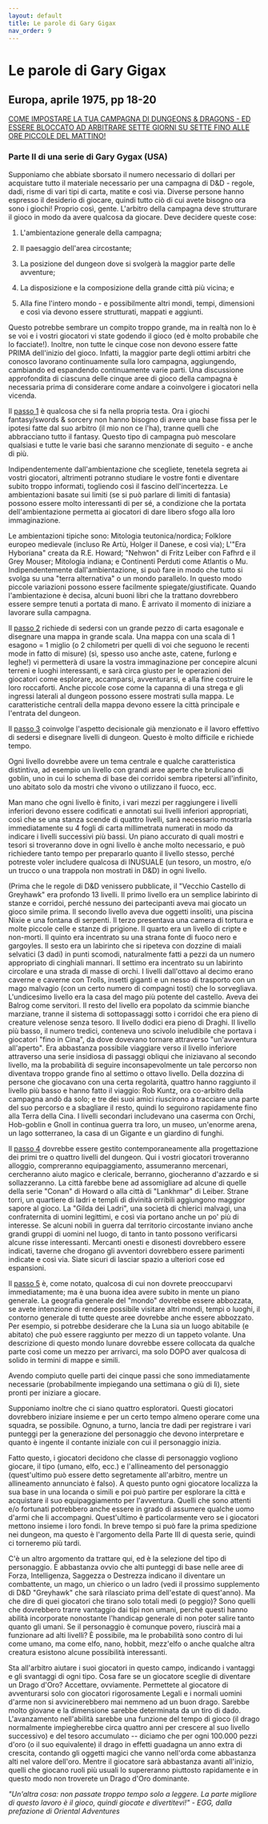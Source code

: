 ```yaml
---
layout: default
title: Le parole di Gary Gigax
nav_order: 9
---
```

# Le parole di Gary Gigax

## Europa, aprile 1975, pp 18-20

<u>COME IMPOSTARE LA TUA CAMPAGNA DI DUNGEONS & DRAGONS - ED ESSERE BLOCCATO AD ARBITRARE SETTE GIORNI SU SETTE FINO ALLE ORE PICCOLE DEL MATTINO!</u>

### Parte II di una serie di Gary Gygax (USA)
Supponiamo che abbiate sborsato il numero necessario di dollari per acquistare tutto il materiale necessario per una campagna di D&D - regole, dadi, risme di vari tipi di carta, matite e così via. Diverse persone hanno espresso il desiderio di giocare, quindi tutto ciò di cui avete bisogno ora sono i giochi! Proprio così, gente. L'arbitro della campagna deve strutturare il gioco in modo da avere qualcosa da giocare. Deve decidere queste cose:

1) L'ambientazione generale della campagna;

2) Il paesaggio dell'area circostante;

3) La posizione del dungeon dove si svolgerà la maggior parte delle avventure;

4) La disposizione e la composizione della grande città più vicina; e

5) Alla fine l'intero mondo - e possibilmente altri mondi, tempi, dimensioni e così via devono essere strutturati, mappati e aggiunti.

Questo potrebbe sembrare un compito troppo grande, ma in realtà non lo è se voi e i vostri giocatori vi state godendo il gioco (ed è molto probabile che lo facciate!). Inoltre, non tutte le cinque cose non devono essere fatte PRIMA dell'inizio del gioco. Infatti, la maggior parte degli ottimi arbitri che conosco lavorano continuamente sulla loro campagna, aggiungendo, cambiando ed espandendo continuamente varie parti. Una discussione approfondita di ciascuna delle cinque aree di gioco della campagna è necessaria prima di considerare come andare a coinvolgere i giocatori nella vicenda.

Il <u>passo 1</u> è qualcosa che si fa nella propria testa. Ora i giochi fantasy/swords & sorcery non hanno bisogno di avere una base fissa per le ipotesi fatte dal suo arbitro (il mio non ce l'ha), tranne quelli che abbracciano tutto il fantasy. Questo tipo di campagna può mescolare qualsiasi e tutte le varie basi che saranno menzionate di seguito - e anche di più.

Indipendentemente dall'ambientazione che scegliete, tenetela segreta ai vostri giocatori, altrimenti potranno studiare le vostre fonti e diventare subito troppo informati, togliendo così il fascino dell'incertezza. Le ambientazioni basate sui limiti (se si può parlare di limiti di fantasia) possono essere molto interessanti di per sé, a condizione che la portata dell'ambientazione permetta ai giocatori di dare libero sfogo alla loro immaginazione.

Le ambientazioni tipiche sono: Mitologia teutonica/nordica; Folklore europeo medievale (incluso Re Artù, Holger il Danese, e così via); L'"Era Hyboriana" creata da R.E. Howard; "Nehwon" di Fritz Leiber con Fafhrd e il Grey Mouser; Mitologia indiana; e Continenti Perduti come Atlantis o Mu. Indipendentemente dall'ambientazione, si può fare in modo che tutto si svolga su una "terra alternativa" o un mondo parallelo. In questo modo piccole variazioni possono essere facilmente spiegate/giustificate. Quando l'ambientazione è decisa, alcuni buoni libri che la trattano dovrebbero essere sempre tenuti a portata di mano. È arrivato il momento di iniziare a lavorare sulla campagna.

Il <u>passo 2</u> richiede di sedersi con un grande pezzo di carta esagonale e disegnare una mappa in grande scala. Una mappa con una scala di 1 esagono = 1 miglio (o 2 chilometri per quelli di voi che seguono le recenti mode in fatto di misure) (sì, spesso uso anche aste, catene, furlong e leghe!) vi permetterà di usare la vostra immaginazione per concepire alcuni terreni e luoghi interessanti, e sarà circa giusto per le operazioni dei giocatori come esplorare, accamparsi, avventurarsi, e alla fine costruire le loro roccaforti. Anche piccole cose come la capanna di una strega e gli ingressi laterali al dungeon possono essere mostrati sulla mappa. Le caratteristiche centrali della mappa devono essere la città principale e l'entrata del dungeon.

Il <u>passo 3</u> coinvolge l'aspetto decisionale già menzionato e il lavoro effettivo di sedersi e disegnare livelli di dungeon. Questo è molto difficile e richiede tempo.

Ogni livello dovrebbe avere un tema centrale e qualche caratteristica distintiva, ad esempio un livello con grandi aree aperte che brulicano di goblin, uno in cui lo schema di base dei corridoi sembra ripetersi all'infinito, uno abitato solo da mostri che vivono o utilizzano il fuoco, ecc.

Man mano che ogni livello è finito, i vari mezzi per raggiungere i livelli inferiori devono essere codificati e annotati sui livelli inferiori appropriati, così che se una stanza scende di quattro livelli, sarà necessario mostrarla immediatamente su 4 fogli di carta millimetrata numerati in modo da indicare i livelli successivi più bassi. Un piano accurato di quali mostri e tesori si troveranno dove in ogni livello è anche molto necessario, e può richiedere tanto tempo per prepararlo quanto il livello stesso, perché potreste voler includere qualcosa di INUSUALE (un tesoro, un mostro, e/o un trucco o una trappola non mostrati in D&D) in ogni livello.

(Prima che le regole di D&D venissero pubblicate, il "Vecchio Castello di Greyhawk" era profondo 13 livelli. Il primo livello era un semplice labirinto di stanze e corridoi, perché nessuno dei partecipanti aveva mai giocato un gioco simile prima. Il secondo livello aveva due oggetti insoliti, una piscina Nixie e una fontana di serpenti. Il terzo presentava una camera di tortura e molte piccole celle e stanze di prigione. Il quarto era un livello di cripte e non-morti. Il quinto era incentrato su una strana fonte di fuoco nero e gargoyles. Il sesto era un labirinto che si ripeteva con dozzine di maiali selvatici (3 dadi) in punti scomodi, naturalmente fatti a pezzi da un numero appropriato di cinghiali mannari. Il settimo era incentrato su un labirinto circolare e una strada di masse di orchi. I livelli dall'ottavo al decimo erano caverne e caverne con Trolls, insetti giganti e un nesso di trasporto con un mago malvagio (con un certo numero di compagni tosti) che lo sorvegliava. L'undicesimo livello era la casa del mago più potente del castello. Aveva dei Balrog come servitori. Il resto del livello era popolato da scimmie bianche marziane, tranne il sistema di sottopassaggi sotto i corridoi che era pieno di creature velenose senza tesoro. Il livello dodici era pieno di Draghi. Il livello più basso, il numero tredici, conteneva uno scivolo ineludibile che portava i giocatori "fino in Cina", da dove dovevano tornare attraverso "un'avventura all'aperto". Era abbastanza possibile viaggiare verso il livello inferiore attraverso una serie insidiosa di passaggi obliqui che iniziavano al secondo livello, ma la probabilità di seguire inconsapevolmente un tale percorso non diventava troppo grande fino al settimo o ottavo livello. Della dozzina di persone che giocavano con una certa regolarità, quattro hanno raggiunto il livello più basso e hanno fatto il viaggio: Rob Kuntz, ora co-arbitro della campagna andò da solo; e tre dei suoi amici riuscirono a tracciare una parte del suo percorso e a sbagliare il resto, quindi lo seguirono rapidamente fino alla Terra della Cina. I livelli secondari includevano una caserma con Orchi, Hob-goblin e Gnoll in continua guerra tra loro, un museo, un'enorme arena, un lago sotterraneo, la casa di un Gigante e un giardino di funghi.

Il <u>passo 4</u> dovrebbe essere gestito contemporaneamente alla progettazione dei primi tre o quattro livelli del dungeon. Qui i vostri giocatori troveranno alloggio, compreranno equipaggiamento, assumeranno mercenari, cercheranno aiuto magico e clericale, berranno, giocheranno d'azzardo e si sollazzeranno. La città farebbe bene ad assomigliare ad alcune di quelle della serie "Conan" di Howard o alla città di "Lankhmar" di Leiber. Strane torri, un quartiere di ladri e templi di divinità orribili aggiungono maggior sapore al gioco. La "Gilda dei Ladri", una società di chierici malvagi, una confraternita di uomini legittimi, e così via portano anche un po' più di interesse. Se alcuni nobili in guerra dal territorio circostante inviano anche grandi gruppi di uomini nel luogo, di tanto in tanto possono verificarsi alcune risse interessanti. Mercanti onesti e disonesti dovrebbero essere indicati, taverne che drogano gli avventori dovrebbero essere parimenti indicate e così via. Siate sicuri di lasciar spazio a ulteriori cose ed espansioni.

Il <u>passo 5</u> è, come notato, qualcosa di cui non dovrete preoccuparvi immediatamente; ma è una buona idea avere subito in mente un piano generale. La geografia generale del "mondo" dovrebbe essere abbozzata, se avete intenzione di rendere possibile visitare altri mondi, tempi o luoghi, il contorno generale di tutte queste aree dovrebbe anche essere abbozzato. Per esempio, si potrebbe desiderare che la Luna sia un luogo abitabile (e abitato) che può essere raggiunto per mezzo di un tappeto volante. Una descrizione di questo mondo lunare dovrebbe essere collocata da qualche parte così come un mezzo per arrivarci, ma solo DOPO aver qualcosa di solido in termini di mappe e simili.

Avendo compiuto quelle parti dei cinque passi che sono immediatamente necessarie (probabilmente impiegando una settimana o giù di lì), siete pronti per iniziare a giocare.

Supponiamo inoltre che ci siano quattro esploratori. Questi giocatori dovrebbero iniziare insieme e per un certo tempo almeno operare come una squadra, se possibile. Ognuno, a turno, lancia tre dadi per registrare i vari punteggi per la generazione del personaggio che devono interpretare e quanto è ingente il contante iniziale con cui il personaggio inizia.

Fatto questo, i giocatori decidono che classe di personaggio vogliono giocare, il tipo (umano, elfo, ecc.) e l'allineamento del personaggio (quest'ultimo può essere detto segretamente all'arbitro, mentre un allineamento annunciato è falso). A questo punto ogni giocatore localizza la sua base in una locanda o simili e poi può partire per esplorare la città e acquistare il suo equipaggiamento per l'avventura. Quelli che sono attenti e/o fortunati potrebbero anche essere in grado di assumere qualche uomo d'armi che li accompagni. Quest'ultimo è particolarmente vero se i giocatori mettono insieme i loro fondi. In breve tempo si può fare la prima spedizione nei dungeon, ma questo è l'argomento della Parte III di questa serie, quindi ci torneremo più tardi.

C'è un altro argomento da trattare qui, ed è la selezione del tipo di personaggio. È abbastanza ovvio che alti punteggi di base nelle aree di Forza, Intelligenza, Saggezza o Destrezza indicano il diventare un combattente, un mago, un chierico o un ladro (vedi il prossimo supplemento di D&D "Greyhawk" che sarà rilasciato prima dell'estate di quest'anno). Ma che dire di quei giocatori che tirano solo totali medi (o peggio)? Sono quelli che dovrebbero trarre vantaggio dai tipi non umani, perché questi hanno abilità incorporate nonostante l'handicap generale di non poter salire tanto quanto gli umani. Se il personaggio è comunque povero, riuscirà mai a funzionare ad alti livelli? È possibile, ma le probabilità sono contro di lui come umano, ma come elfo, nano, hobbit, mezz'elfo o anche qualche altra creatura esistono alcune possibilità interessanti.

Sta all'arbitro aiutare i suoi giocatori in questo campo, indicando i vantaggi e gli svantaggi di ogni tipo. Cosa fare se un giocatore sceglie di diventare un Drago d'Oro? Accettare, ovviamente. Permettete al giocatore di avventurarsi solo con giocatori rigorosamente Legali e i normali uomini d'arme non si avvicinerebbero mai nemmeno ad un buon drago. Sarebbe molto giovane e la dimensione sarebbe determinata da un tiro di dado. L'avanzamento nell'abilità sarebbe una funzione del tempo di gioco (il drago normalmente impiegherebbe circa quattro anni per crescere al suo livello successivo) e del tesoro accumulato -- diciamo che per ogni 100.000 pezzi d'oro (o il suo equivalente) il drago in effetti guadagna un anno extra di crescita, contando gli oggetti magici che vanno nell'orda come abbastanza alti nel valore dell'oro. Mentre il giocatore sarà abbastanza avanti all'inizio, quelli che giocano ruoli più usuali lo supereranno piuttosto rapidamente e in questo modo non troverete un Drago d'Oro dominante.

*"Un'altra cosa: non passate troppo tempo solo a leggere. La parte migliore di questo lavoro è il gioco, quindi giocate e divertitevi!" - EGG, dalla prefazione di Oriental Adventures*